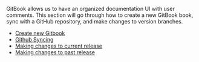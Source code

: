 GitBook allows us to have an organized documentation UI with user comments. This section will go through how to create a new GitBook book, sync with a GitHub repository, and make changes to version branches.

* [Create new Gitbook ](/step2/create-new-gitbook.md)
* [Github Syncing](/step2/github-syncing.md)
* [Making changes to current release](/step2/changes-current-release.md)
* [Making changes to past release](/step2/changes-past-release.md)